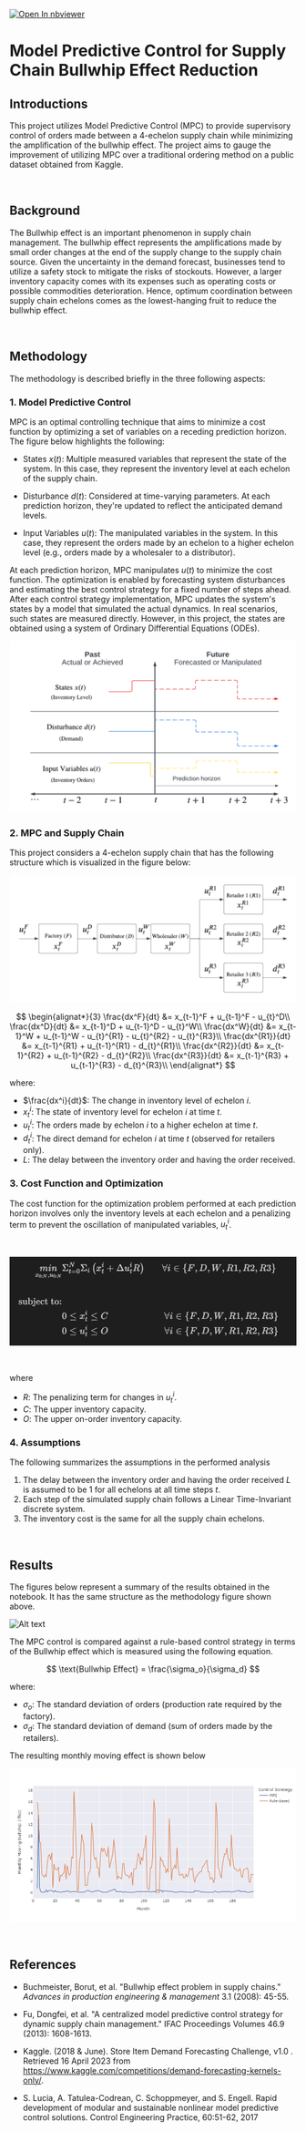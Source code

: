 [![Open In nbviewer](https://user-images.githubusercontent.com/2791223/29387450-e5654c72-8294-11e7-95e4-090419520edb.png)](https://nbviewer.org/github/Robaie98/mpc-supply_chain/blob/master/SCO.ipynb)
# Model Predictive Control for Supply Chain Bullwhip Effect Reduction
## Introductions
This project utilizes Model Predictive Control (MPC) to provide supervisory control of orders made between a 4-echelon supply chain while minimizing the amplification of the bullwhip effect. The project aims to gauge the improvement of utilizing MPC over a traditional ordering method on a public dataset obtained from Kaggle.  

<br> 

## Background
The Bullwhip effect is an important phenomenon in supply chain management. The bullwhip effect represents the amplifications made by small order changes at the end of the supply change to the supply chain source. Given the uncertainty in the demand forecast, businesses tend to utilize a safety stock to mitigate the risks of stockouts. However, a larger inventory capacity comes with its expenses such as operating costs or possible commodities deterioration. Hence, optimum coordination between supply chain echelons comes as the lowest-hanging fruit to reduce the bullwhip effect.  

<br>

## Methodology 
The methodology is described briefly in the three following aspects: 

### **1. Model Predictive Control** 
MPC is an optimal controlling technique that aims to minimize a cost function by optimizing a set of variables on a receding prediction horizon. The figure below highlights the following:

- States $x(t)$: Multiple measured variables that represent the state of the system. In this case, they represent the inventory level at each echelon of the supply chain.

- Disturbance $d(t)$: Considered at time-varying parameters. At each prediction horizon, they're updated to reflect the anticipated demand levels. 

- Input Variables $u(t)$: The manipulated variables in the system. In this case, they represent the orders made by an echelon to a higher echelon level (e.g., orders made by a wholesaler to a distributor).

At each prediction horizon, MPC manipulates $u(t)$ to minimize the cost function. The optimization is enabled by forecasting system disturbances and estimating the best control strategy for a fixed number of steps ahead. After each control strategy implementation, MPC updates the system's states by a model that simulated the actual dynamics. In real scenarios, such states are measured directly. However, in this project, the states are obtained using a system of Ordinary Differential Equations (ODEs). 

<img src="images/mpc-supply_chain.png" />

### **2. MPC and Supply Chain** 
This project considers a 4-echelon supply chain that has the following structure which is visualized in the figure below: 


<img src="images/supply_chain_chart.png" />


$$
\begin{alignat*}{3}
\frac{dx^F}{dt}    &= x_{t-1}^F + u_{t-1}^F - u_{t}^D\\
\frac{dx^D}{dt}    &= x_{t-1}^D + u_{t-1}^D - u_{t}^W\\
\frac{dx^W}{dt}    &= x_{t-1}^W + u_{t-1}^W - u_{t}^{R1} - u_{t}^{R2} - u_{t}^{R3}\\
\frac{dx^{R1}}{dt} &= x_{t-1}^{R1} + u_{t-1}^{R1} - d_{t}^{R1}\\
\frac{dx^{R2}}{dt} &= x_{t-1}^{R2} + u_{t-1}^{R2} - d_{t}^{R2}\\
\frac{dx^{R3}}{dt} &= x_{t-1}^{R3} + u_{t-1}^{R3} - d_{t}^{R3}\\
\end{alignat*}
$$

where: 
- $\frac{dx^i}{dt}$: The change in inventory level of echelon $i$.
- $x_{t}^i$: The state of inventory level for echelon $i$ at time $t$.
- $u_{t}^i$: The orders made by echelon $i$ to a higher echelon at time $t$.
- $d_{t}^{i}$: The direct demand for echelon $i$ at time $t$ (observed for retailers only).
- $L$: The delay between the inventory order and having the order received.



### **3. Cost Function and Optimization**
The cost function for the optimization problem performed at each prediction horizon involves only the inventory levels at each echelon and a penalizing term to prevent the oscillation of manipulated variables, $u_t^i$.   


<br>
<p align="center">
  <img  src="images/eq.png">
</p>
<br>


where 
- $R$: The penalizing term for changes in $u_t^i$.
- $C$: The upper inventory capacity.
- $O$: The upper on-order inventory capacity.


### **4. Assumptions**
The following summarizes the assumptions in the performed analysis

1. The delay between the inventory order and having the order received $L$ is assumed to be 1 for all echelons at all time steps $t$.
2. Each step of the simulated supply chain follows a Linear Time-Invariant discrete system. 
3. The inventory cost is the same for all the supply chain echelons. 






<br>

## Results
The figures below represent a summary of the results obtained in the notebook. It has the same structure as the methodology figure shown above. 

![Alt text](images/results.gif)

The MPC control is compared against a rule-based control strategy in terms of the Bullwhip effect which is measured using the following equation. 

$$ \text{Bullwhip Effect} = \frac{\sigma_o}{\sigma_d} $$

where: 
- $\sigma_o$: The standard deviation of orders (production rate required by the factory).
- $\sigma_d$: The standard deviation of demand (sum of orders made by the retailers). 

The resulting monthly moving effect is shown below

![Alt text](images/bullwhip_effect.png)


<br>



## References
- Buchmeister, Borut, et al. "Bullwhip effect problem in supply chains." *Advances in production engineering & management* 3.1 (2008): 45-55.

- Fu, Dongfei, et al. "A centralized model predictive control strategy for dynamic supply chain management." IFAC Proceedings Volumes 46.9 (2013): 1608-1613.

- Kaggle. (2018 & June). Store Item Demand Forecasting Challenge, v1.0 . Retrieved 16 April 2023 from https://www.kaggle.com/competitions/demand-forecasting-kernels-only/. 

- S. Lucia, A. Tatulea-Codrean, C. Schoppmeyer, and S. Engell. Rapid development of modular and sustainable nonlinear model predictive control solutions. Control Engineering Practice, 60:51-62, 2017



